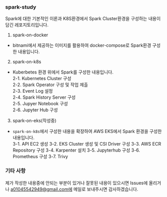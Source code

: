 ### spark-study
Spark에 대한 기본적인 이론과 K8S환경에서 Spark Cluster환경을 구성하는 내용이 담긴 레포지토리입니다.  

1. spark-on-docker  
- bitnami에서 제공하는 이미지를 활용하여 docker-compose로 Spark환경 구성한 내용입니다.  
2. spark-on-k8s  
- Kuberbetes 환경 위에서 Spark를 구성한 내용입니다.  
  2-1. Kubernetes Cluster 구성  
  2-2. Spark Operator 구성 및 작업 제출  
  2-3. Event Log 설정  
  2-4. Spark History Server 구성  
  2-5. Jupyer Notebook 구성  
  2-6. Jupyter Hub 구성  
3. spark-on-eks(작성중)  
- `spark-on-k8s`에서 구성한 내용을 확장하여 AWS EKS에서 Spark 환경을 구성한 내용입니다.  
  3-1. API EC2 생성
  3-2. EKS Cluster 생성 및 CSI Driver 구성
  3-3. AWS ECR Repository 구성
  3-4. Karpenter 설치
  3-5. Jupyterhub 구성
  3-6. Prometheus 구성
  3-7. Trivy

### 기타 사항
제가 작성한 내용중에 안되는 부분이 있거나 잘못된 내용이 있으시면 Issues에 올리거나 a01045542949@gmail.com에 메일로 보내주시면 감사하겠습니다.